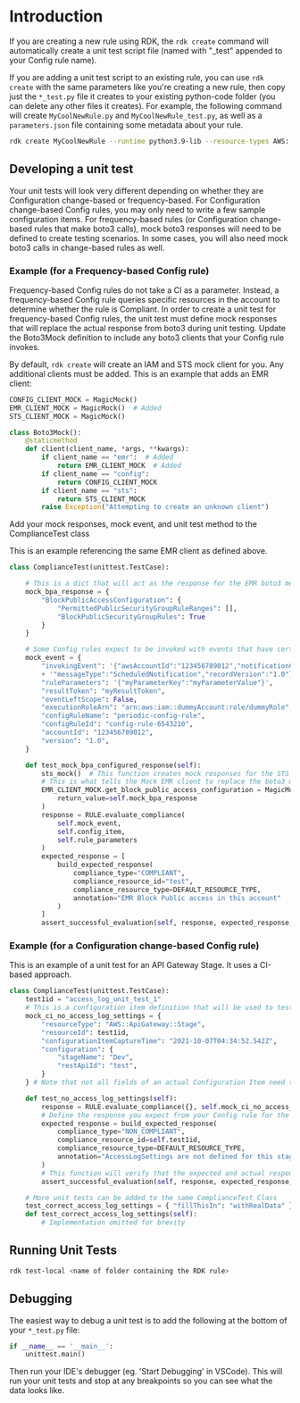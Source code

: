 # Introduction

If you are creating a new rule using RDK, the `rdk create` command will automatically create a unit test script file (named with "_test" appended to your Config rule name).

If you are adding a unit test script to an existing rule, you can use `rdk create` with the same parameters like you're creating a new rule, then copy just the `*_test.py` file it creates to your existing python-code folder (you can delete any other files it creates). For example, the following command will create `MyCoolNewRule.py` and `MyCoolNewRule_test.py`, as well as a `parameters.json` file containing some metadata about your rule.

```bash
rdk create MyCoolNewRule --runtime python3.9-lib --resource-types AWS::EC2::Instance --input-parameters '{"desiredInstanceType":"t2.micro"}'
```

## Developing a unit test

Your unit tests will look very different depending on whether they are Configuration change-based or frequency-based. For Configuration change-based Config rules, you may only need to write a few sample configuration items. For frequency-based rules (or Configuration change-based rules that make boto3 calls), mock boto3 responses will need to be defined to create testing scenarios. In some cases, you will also need mock boto3 calls in change-based rules as well.

### Example (for a Frequency-based Config rule)

Frequency-based Config rules do not take a CI as a parameter. Instead, a frequency-based Config rule queries specific resources in the account to determine whether the rule is Compliant. In order to create a unit test for frequency-based Config rules, the unit test must define mock responses that will replace the actual response from boto3 during unit testing. Update the Boto3Mock definition to include any boto3 clients that your Config rule invokes.

By default, `rdk create` will create an IAM and STS mock client for you. Any additional clients must be added. This is an example that adds an EMR client:

```python
CONFIG_CLIENT_MOCK = MagicMock()
EMR_CLIENT_MOCK = MagicMock()  # Added
STS_CLIENT_MOCK = MagicMock()

class Boto3Mock():
    @staticmethod
    def client(client_name, *args, **kwargs):
        if client_name == "emr":  # Added
            return EMR_CLIENT_MOCK  # Added
        if client_name == "config":
            return CONFIG_CLIENT_MOCK
        if client_name == "sts":
            return STS_CLIENT_MOCK
        raise Exception("Attempting to create an unknown client")
```

Add your mock responses, mock event, and unit test method to the ComplianceTest class

This is an example referencing the same EMR client as defined above.

```python
class ComplianceTest(unittest.TestCase):

    # This is a dict that will act as the response for the EMR boto3 method get_block_public_access_configuration(). This content was adapted from https://boto3.amazonaws.com/v1/documentation/api/latest/reference/services/emr.html#EMR.Client.get_block_public_access_configuration.
    mock_bpa_response = {
        "BlockPublicAccessConfiguration": {
            "PermittedPublicSecurityGroupRuleRanges": [],
            "BlockPublicSecurityGroupRules": True
        }
    }

    # Some Config rules expect to be invoked with events that have certain properties on them, such as 'invokingEvent' or 'executionRoleArn'. You may need to provide dummy event values to avoid KeyErrors in your Config evaluation
    mock_event = {
        "invokingEvent": '{"awsAccountId":"123456789012","notificationCreationTime":"2016-07-13T21:50:00.373Z",'
        + '"messageType":"ScheduledNotification","recordVersion":"1.0"}',
        "ruleParameters": '{"myParameterKey":"myParameterValue"}',
        "resultToken": "myResultToken",
        "eventLeftScope": False,
        "executionRoleArn": "arn:aws:iam::dummyAccount:role/dummyRole",
        "configRuleName": "periodic-config-rule",
        "configRuleId": "config-rule-6543210",
        "accountId": "123456789012",
        "version": "1.0",
    }

    def test_mock_bpa_configured_response(self):
        sts_mock()  # This function creates mock responses for the STS client's methods (such as AssumeRole)
        # This is what tells the Mock EMR client to replace the boto3 method get_block_public_access_configuration with the mock response specified above.
        EMR_CLIENT_MOCK.get_block_public_access_configuration = MagicMock(
            return_value=self.mock_bpa_response
        )
        response = RULE.evaluate_compliance(
            self.mock_event,
            self.config_item,
            self.rule_parameters
        )
        expected_response = [
            build_expected_response(
                compliance_type="COMPLIANT",
                compliance_resource_id="test",
                compliance_resource_type=DEFAULT_RESOURCE_TYPE,
                annotation="EMR Block Public access in this account"
            )
        ]
        assert_successful_evaluation(self, response, expected_response, len(response))

```

### Example (for a Configuration change-based Config rule)

This is an example of a unit test for an API Gateway Stage. It uses a CI-based approach.

```python
class ComplianceTest(unittest.TestCase):
    test1id = "access_log_unit_test_1"
    # This is a configuration item definition that will be used to test the Config rule
    mock_ci_no_access_log_settings = {
        "resourceType": "AWS::ApiGateway::Stage",
        "resourceId": test1id,
        "configurationItemCaptureTime": "2021-10-07T04:34:52.542Z",
        "configuration": {
            "stageName": "Dev",
            "restApiId": "test",
        }
    } # Note that not all fields of an actual Configuration Item need to be included in the mock CI.

    def test_no_access_log_settings(self):
        response = RULE.evaluate_compliance({}, self.mock_ci_no_access_log_settings, {})  # Notice that the CI parameter is being provided the mock CI built above
        # Define the response you expect from your Config rule for the given CI
        expected_response = build_expected_response(
            compliance_type="NON_COMPLIANT",
            compliance_resource_id=self.test1id,
            compliance_resource_type=DEFAULT_RESOURCE_TYPE,
            annotation="AccessLogSettings are not defined for this stage."  # The exact annotation you expect should be provided.
        )
        # This function will verify that the expected and actual response match.
        assert_successful_evaluation(self, response, expected_response, len(response))

    # More unit tests can be added to the same ComplianceTest Class
    test_correct_access_log_settings = { "fillThisIn": "withRealData" }
    def test_correct_access_log_settings(self):
        # Implementation omitted for brevity

```

## Running Unit Tests

```bash
rdk test-local <name of folder containing the RDK rule>
```

## Debugging

The easiest way to debug a unit test is to add the following at the bottom of your `*_test.py` file:

```python
if __name__ == '__main__':
    unittest.main()

```

Then run your IDE's debugger (eg. 'Start Debugging' in VSCode). This will run your unit tests and stop at any breakpoints so you can see what the data looks like.
